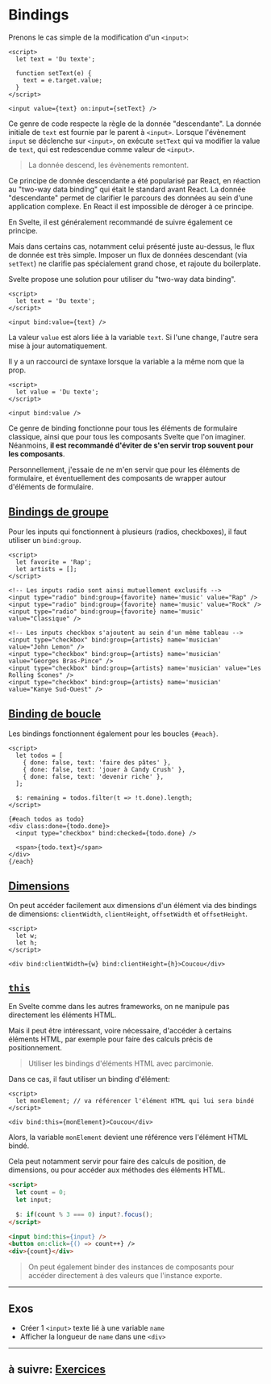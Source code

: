 # Bindings

Prenons le cas simple de la modification d'un `<input>`:

```svelte
<script>
  let text = 'Du texte';

  function setText(e) {
    text = e.target.value;
  }
</script>

<input value={text} on:input={setText} />
```

Ce genre de code respecte la règle de la donnée "descendante". La donnée initiale de `text` est fournie par le parent à `<input>`. Lorsque l'évènement `input` se déclenche sur `<input>`, on exécute `setText` qui va modifier la value de `text`, qui est redescendue comme valeur de `<input>`.

> La donnée descend, les évènements remontent.

Ce principe de donnée descendante a été popularisé par React, en réaction au "two-way data binding" qui était le standard avant React.
La donnée "descendante" permet de clarifier le parcours des données au sein d'une application complexe. En React il est impossible de déroger à ce principe.

En Svelte, il est généralement recommandé de suivre également ce principe.

Mais dans certains cas, notamment celui présenté juste au-dessus, le flux de donnée est très simple. Imposer un flux de données descendant (via `setText`) ne clarifie pas spécialement grand chose, et rajoute du boilerplate.

Svelte propose une solution pour utiliser du "two-way data binding".

```svelte
<script>
  let text = 'Du texte';
</script>

<input bind:value={text} />
```

La valeur `value` est alors liée à la variable `text`. Si l'une change, l'autre sera mise à jour automatiquement.

Il y a un raccourci de syntaxe lorsque la variable a la même nom que la prop.

```svelte
<script>
  let value = 'Du texte';
</script>

<input bind:value />
```

Ce genre de binding fonctionne pour tous les éléments de formulaire classique, ainsi que pour tous les composants Svelte que l'on imaginer. Néanmoins, **il est recommandé d'éviter de s'en servir trop souvent pour les composants**.

Personnellement, j'essaie de ne m'en servir que pour les éléments de formulaire, et éventuellement des composants de wrapper autour d'éléments de formulaire.

## [Bindings de groupe](https://svelte.dev/tutorial/checkbox-inputs)

Pour les inputs qui fonctionnent à plusieurs (radios, checkboxes), il faut utiliser un `bind:group`.

```svelte
<script>
  let favorite = 'Rap';
  let artists = [];
</script>

<!-- Les inputs radio sont ainsi mutuellement exclusifs -->
<input type="radio" bind:group={favorite} name='music' value="Rap" />
<input type="radio" bind:group={favorite} name='music' value="Rock" />
<input type="radio" bind:group={favorite} name='music' value="Classique" />

<!-- Les inputs checkbox s'ajoutent au sein d'un même tableau -->
<input type="checkbox" bind:group={artists} name='musician' value="John Lemon" />
<input type="checkbox" bind:group={artists} name='musician' value="Georges Bras-Pince" />
<input type="checkbox" bind:group={artists} name='musician' value="Les Rolling Scones" />
<input type="checkbox" bind:group={artists} name='musician' value="Kanye Sud-Ouest" />
```

## [Binding de boucle](https://svelte.dev/tutorial/each-block-bindings)

Les bindings fonctionnent également pour les boucles `{#each}`.

```svelte
<script>
  let todos = [
    { done: false, text: 'faire des pâtes' },
    { done: false, text: 'jouer à Candy Crush' },
    { done: false, text: 'devenir riche' },
  ];

  $: remaining = todos.filter(t => !t.done).length;
</script>

{#each todos as todo}
<div class:done={todo.done}>
  <input type="checkbox" bind:checked={todo.done} />

  <span>{todo.text}</span>
</div>
{/each}
```

## [Dimensions](https://svelte.dev/tutorial/dimensions)

On peut accéder facilement aux dimensions d'un élément via des bindings de dimensions: `clientWidth`, `clientHeight`, `offsetWidth` et `offsetHeight`.

```svelte
<script>
  let w;
  let h;
</script>

<div bind:clientWidth={w} bind:clientHeight={h}>Coucou</div>
```

## [`this`](https://svelte.dev/tutorial/bind-this)

En Svelte comme dans les autres frameworks, on ne manipule pas directement les éléments HTML.

Mais il peut être intéressant, voire nécessaire, d'accéder à certains éléments HTML, par exemple pour faire des calculs précis de positionnement.

> Utiliser les bindings d'éléments HTML avec parcimonie.

Dans ce cas, il faut utiliser un binding d'élément:

```svelte
<script>
  let monElement; // va référencer l'élément HTML qui lui sera bindé
</script>

<div bind:this={monElement}>Coucou</div>
```

Alors, la variable `monElement` devient une référence vers l'élément HTML bindé.

Cela peut notamment servir pour faire des calculs de position, de dimensions, ou pour accéder aux méthodes des éléments HTML.

```html
<script>
  let count = 0;
  let input;

  $: if(count % 3 === 0) input?.focus();
</script>

<input bind:this={input} />
<button on:click={() => count++} />
<div>{count}</div>
```

> On peut également binder des instances de composants pour accéder directement à des valeurs que l'instance exporte.

---

## Exos

- Créer 1 `<input>` texte lié à une variable `name`
- Afficher la longueur de `name` dans une `<div>`

---

## à suivre: [Exercices](./2-5_exos.md)
